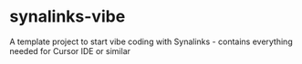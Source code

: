 # synalinks-vibe
A template project to start vibe coding with Synalinks - contains everything needed for Cursor IDE or similar
